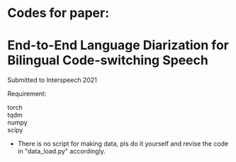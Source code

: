  # Codes for paper:   
 # End-to-End Language Diarization for Bilingual Code-switching Speech  
 Submitted to Interspeech 2021
  
  Requirement:
    
  torch  
  tqdm  
  numpy  
  scipy
  
  * There is no script for making data, pls do it yourself and revise the code in "data_load.py" accordingly.
